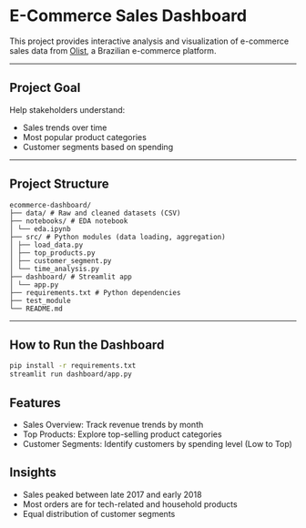 # E-Commerce Sales Dashboard

This project provides interactive analysis and visualization of e-commerce sales data from [Olist](https://www.kaggle.com/datasets/olistbr/brazilian-ecommerce), a Brazilian e-commerce platform.

---

## Project Goal

Help stakeholders understand:
- Sales trends over time
- Most popular product categories
- Customer segments based on spending

---

## Project Structure

```
ecommerce-dashboard/
├── data/ # Raw and cleaned datasets (CSV)
├── notebooks/ # EDA notebook
│ └── eda.ipynb
├── src/ # Python modules (data loading, aggregation)
│ ├── load_data.py
│ ├── top_products.py
│ ├── customer_segment.py
│ └── time_analysis.py
├── dashboard/ # Streamlit app
│ └── app.py
├── requirements.txt # Python dependencies
├── test_module
└── README.md
```

---

## How to Run the Dashboard

```bash
pip install -r requirements.txt
streamlit run dashboard/app.py
```

## Features
- Sales Overview: Track revenue trends by month
- Top Products: Explore top-selling product categories
- Customer Segments: Identify customers by spending level (Low to Top)

## Insights
- Sales peaked between late 2017 and early 2018
- Most orders are for tech-related and household products
- Equal distribution of customer segments
